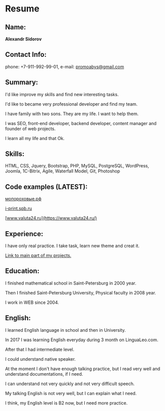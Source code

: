 # Resume
## Name:
**Alexandr Sidorov**

## Contact Info:
phone: +7-911-992-99-01, e-mail: promoabys@gmail.com

## Summary:
I'd like improve my skills and find new interesting tasks. 

I'd like to became very professional developer and find my team.

I have family with two sons. They are my life. I want to help them. 

I was SEO, front-end developer, backend developer, content manager and founder of web projects.

I learn all my life and that Ok. 

## Skills: 
HTML, CSS, Jquery, Bootstrap, PHP, MySQL, PostgreSQL, WordPress, Joomla, 1C-Bitrix, Agile, Waterfall Model, Git, Photoshop

## Code examples (LATEST):
[мопороховые.рф](http://xn--b1agtiaaafk5c0d.xn--p1ai/)

[i-print.spb.ru](http://i-print.spb.ru)

[www.valuta24.ru](https://www.valuta24.ru/)


## Experience: 
I have only real practice. 
I take task, learn new theme and creat it.

[Link to main part of my projects.](http://www.deko-design.ru/portfolio/web-projects)

## Education:
I finished mathematical school in Saint-Petersburg in 2000 year.

Then I finished Saint-Petersburg University, Physical faculty in 2008 year.

I work in WEB since 2004.


## English: 
I learned English language in school and then in University.

In 2017 I was learning English everyday during 3 month on LinguaLeo.com.

After that I had intermediate level.

I could understand native speaker.

At the moment I don't have enough talking practice,
but I read very well and understand documentations, if I need.

I can understand not very quickly and not very difficult speech.

My talking English is not very well, but I can explain what I need.

I think, my English level is B2 now, but I need more practice.
